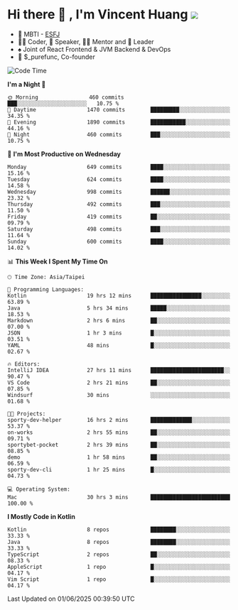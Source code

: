 # Hi there 👋 , I'm Vincent Huang ![](https://komarev.com/ghpvc/?username=Jian-Min-Huang)
- 👀 MBTI - [ESFJ](https://www.16personalities.com/esfj-personality)
- 👨‍💻 Coder, 🎤 Speaker, 👨‍🏫 Mentor and 🚀 Leader
- ♠️ Joint of React Frontend & JVM Backend & DevOps
- 💼 $_purefunc, Co-founder

<!--START_SECTION:waka-->
![Code Time](http://img.shields.io/badge/Code%20Time-5%2C341%20hrs%2028%20mins-blue)

**I'm a Night 🦉** 

```text
🌞 Morning                460 commits         ███░░░░░░░░░░░░░░░░░░░░░░   10.75 % 
🌆 Daytime                1470 commits        █████████░░░░░░░░░░░░░░░░   34.35 % 
🌃 Evening                1890 commits        ███████████░░░░░░░░░░░░░░   44.16 % 
🌙 Night                  460 commits         ███░░░░░░░░░░░░░░░░░░░░░░   10.75 % 
```
📅 **I'm Most Productive on Wednesday** 

```text
Monday                   649 commits         ████░░░░░░░░░░░░░░░░░░░░░   15.16 % 
Tuesday                  624 commits         ████░░░░░░░░░░░░░░░░░░░░░   14.58 % 
Wednesday                998 commits         ██████░░░░░░░░░░░░░░░░░░░   23.32 % 
Thursday                 492 commits         ███░░░░░░░░░░░░░░░░░░░░░░   11.50 % 
Friday                   419 commits         ██░░░░░░░░░░░░░░░░░░░░░░░   09.79 % 
Saturday                 498 commits         ███░░░░░░░░░░░░░░░░░░░░░░   11.64 % 
Sunday                   600 commits         ████░░░░░░░░░░░░░░░░░░░░░   14.02 % 
```


📊 **This Week I Spent My Time On** 

```text
🕑︎ Time Zone: Asia/Taipei

💬 Programming Languages: 
Kotlin                   19 hrs 12 mins      ████████████████░░░░░░░░░   63.89 % 
Java                     5 hrs 34 mins       █████░░░░░░░░░░░░░░░░░░░░   18.53 % 
Markdown                 2 hrs 6 mins        ██░░░░░░░░░░░░░░░░░░░░░░░   07.00 % 
JSON                     1 hr 3 mins         █░░░░░░░░░░░░░░░░░░░░░░░░   03.51 % 
YAML                     48 mins             █░░░░░░░░░░░░░░░░░░░░░░░░   02.67 % 

🔥 Editors: 
IntelliJ IDEA            27 hrs 11 mins      ███████████████████████░░   90.47 % 
VS Code                  2 hrs 21 mins       ██░░░░░░░░░░░░░░░░░░░░░░░   07.85 % 
Windsurf                 30 mins             ░░░░░░░░░░░░░░░░░░░░░░░░░   01.68 % 

🐱‍💻 Projects: 
sporty-dev-helper        16 hrs 2 mins       █████████████░░░░░░░░░░░░   53.37 % 
on-works                 2 hrs 55 mins       ██░░░░░░░░░░░░░░░░░░░░░░░   09.71 % 
sportybet-pocket         2 hrs 39 mins       ██░░░░░░░░░░░░░░░░░░░░░░░   08.85 % 
demo                     1 hr 58 mins        ██░░░░░░░░░░░░░░░░░░░░░░░   06.59 % 
sporty-dev-cli           1 hr 25 mins        █░░░░░░░░░░░░░░░░░░░░░░░░   04.73 % 

💻 Operating System: 
Mac                      30 hrs 3 mins       █████████████████████████   100.00 % 
```

**I Mostly Code in Kotlin** 

```text
Kotlin                   8 repos             ████████░░░░░░░░░░░░░░░░░   33.33 % 
Java                     8 repos             ████████░░░░░░░░░░░░░░░░░   33.33 % 
TypeScript               2 repos             ██░░░░░░░░░░░░░░░░░░░░░░░   08.33 % 
AppleScript              1 repo              █░░░░░░░░░░░░░░░░░░░░░░░░   04.17 % 
Vim Script               1 repo              █░░░░░░░░░░░░░░░░░░░░░░░░   04.17 % 
```




 Last Updated on 01/06/2025 00:39:50 UTC
<!--END_SECTION:waka-->
